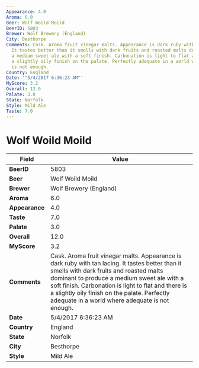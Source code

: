 ```yaml
---
Appearance: 4.0
Aroma: 6.0
Beer: Wolf Woild Moild
BeerID: 5803
Brewer: Wolf Brewery (England)
City: Besthorpe
Comments: Cask. Aroma fruit vinegar malts. Appearance is dark ruby with tan lacing.
  It tastes better than it smells with dark fruits and roasted malts dominant to produce
  a medium sweet ale with a soft finish. Carbonation is light to flat and there is
  a slightly oily finish on the palate. Perfectly adequate in a world where adequate
  is not enough.
Country: England
Date: '"5/4/2017 6:36:23 AM"'
MyScore: 3.2
Overall: 12.0
Palate: 3.0
State: Norfolk
Style: Mild Ale
Taste: 7.0
---
```


# Wolf Woild Moild

| Field         | Value |
|---------------|-------|
| **BeerID** | 5803 |
| **Beer** | Wolf Woild Moild |
| **Brewer** | Wolf Brewery (England) |
| **Aroma** | 6.0 |
| **Appearance** | 4.0 |
| **Taste** | 7.0 |
| **Palate** | 3.0 |
| **Overall** | 12.0 |
| **MyScore** | 3.2 |
| **Comments** | Cask. Aroma fruit vinegar malts. Appearance is dark ruby with tan lacing. It tastes better than it smells with dark fruits and roasted malts dominant to produce a medium sweet ale with a soft finish. Carbonation is light to flat and there is a slightly oily finish on the palate. Perfectly adequate in a world where adequate is not enough. |
| **Date** | 5/4/2017 6:36:23 AM |
| **Country** | England |
| **State** | Norfolk |
| **City** | Besthorpe |
| **Style** | Mild Ale |
